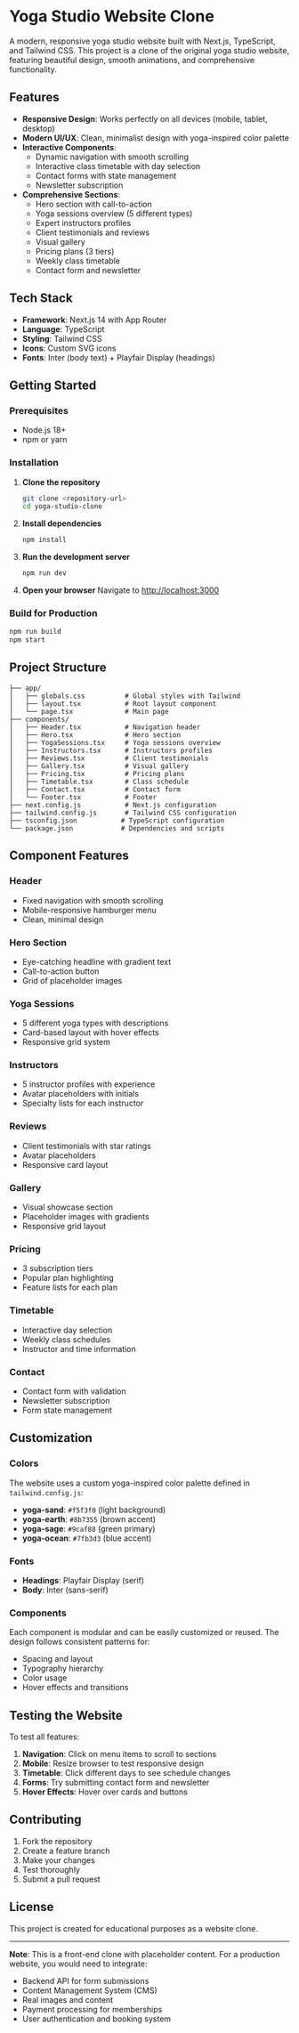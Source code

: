 # Yoga Studio Website Clone

A modern, responsive yoga studio website built with Next.js, TypeScript, and Tailwind CSS. This project is a clone of the original yoga studio website, featuring beautiful design, smooth animations, and comprehensive functionality.

## Features

- **Responsive Design**: Works perfectly on all devices (mobile, tablet, desktop)
- **Modern UI/UX**: Clean, minimalist design with yoga-inspired color palette
- **Interactive Components**: 
  - Dynamic navigation with smooth scrolling
  - Interactive class timetable with day selection
  - Contact forms with state management
  - Newsletter subscription
- **Comprehensive Sections**:
  - Hero section with call-to-action
  - Yoga sessions overview (5 different types)
  - Expert instructors profiles
  - Client testimonials and reviews
  - Visual gallery
  - Pricing plans (3 tiers)
  - Weekly class timetable
  - Contact form and newsletter

## Tech Stack

- **Framework**: Next.js 14 with App Router
- **Language**: TypeScript
- **Styling**: Tailwind CSS
- **Icons**: Custom SVG icons
- **Fonts**: Inter (body text) + Playfair Display (headings)

## Getting Started

### Prerequisites

- Node.js 18+ 
- npm or yarn

### Installation

1. **Clone the repository**
   ```bash
   git clone <repository-url>
   cd yoga-studio-clone
   ```

2. **Install dependencies**
   ```bash
   npm install
   ```

3. **Run the development server**
   ```bash
   npm run dev
   ```

4. **Open your browser**
   Navigate to [http://localhost:3000](http://localhost:3000)

### Build for Production

```bash
npm run build
npm start
```

## Project Structure

```
├── app/
│   ├── globals.css          # Global styles with Tailwind
│   ├── layout.tsx           # Root layout component
│   └── page.tsx             # Main page
├── components/
│   ├── Header.tsx           # Navigation header
│   ├── Hero.tsx             # Hero section
│   ├── YogaSessions.tsx     # Yoga sessions overview
│   ├── Instructors.tsx      # Instructors profiles
│   ├── Reviews.tsx          # Client testimonials
│   ├── Gallery.tsx          # Visual gallery
│   ├── Pricing.tsx          # Pricing plans
│   ├── Timetable.tsx        # Class schedule
│   ├── Contact.tsx          # Contact form
│   └── Footer.tsx           # Footer
├── next.config.js           # Next.js configuration
├── tailwind.config.js       # Tailwind CSS configuration
├── tsconfig.json           # TypeScript configuration
└── package.json            # Dependencies and scripts
```

## Component Features

### Header
- Fixed navigation with smooth scrolling
- Mobile-responsive hamburger menu
- Clean, minimal design

### Hero Section
- Eye-catching headline with gradient text
- Call-to-action button
- Grid of placeholder images

### Yoga Sessions
- 5 different yoga types with descriptions
- Card-based layout with hover effects
- Responsive grid system

### Instructors
- 5 instructor profiles with experience
- Avatar placeholders with initials
- Specialty lists for each instructor

### Reviews
- Client testimonials with star ratings
- Avatar placeholders
- Responsive card layout

### Gallery
- Visual showcase section
- Placeholder images with gradients
- Responsive grid layout

### Pricing
- 3 subscription tiers
- Popular plan highlighting
- Feature lists for each plan

### Timetable
- Interactive day selection
- Weekly class schedules
- Instructor and time information

### Contact
- Contact form with validation
- Newsletter subscription
- Form state management

## Customization

### Colors
The website uses a custom yoga-inspired color palette defined in `tailwind.config.js`:

- **yoga-sand**: `#f5f3f0` (light background)
- **yoga-earth**: `#8b7355` (brown accent)
- **yoga-sage**: `#9caf88` (green primary)
- **yoga-ocean**: `#7fb3d3` (blue accent)

### Fonts
- **Headings**: Playfair Display (serif)
- **Body**: Inter (sans-serif)

### Components
Each component is modular and can be easily customized or reused. The design follows consistent patterns for:
- Spacing and layout
- Typography hierarchy
- Color usage
- Hover effects and transitions

## Testing the Website

To test all features:

1. **Navigation**: Click on menu items to scroll to sections
2. **Mobile**: Resize browser to test responsive design
3. **Timetable**: Click different days to see schedule changes
4. **Forms**: Try submitting contact form and newsletter
5. **Hover Effects**: Hover over cards and buttons

## Contributing

1. Fork the repository
2. Create a feature branch
3. Make your changes
4. Test thoroughly
5. Submit a pull request

## License

This project is created for educational purposes as a website clone.

---

**Note**: This is a front-end clone with placeholder content. For a production website, you would need to integrate:
- Backend API for form submissions
- Content Management System (CMS)
- Real images and content
- Payment processing for memberships
- User authentication and booking system 